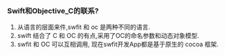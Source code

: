 ### Swift和Objective_C的联系?

1. 从语言的层面来件,swfit 和 oc 是两种不同的语言.
2. swift 结合了 C 和 OC 的有点,采用了OC的命名参数和动态对象模型.
3. swfit 和 OC 可以互相调用, 现在swfit开发App都是基于原生的 cocoa 框架.

